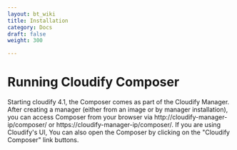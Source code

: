 ```yaml
---
layout: bt_wiki
title: Installation
category: Docs
draft: false
weight: 300

---
```



# Running Cloudify Composer

Starting cloudify 4.1, the Composer comes as part of the Cloudify Manager. After creating a manager (either from an image or by manager installation), you can access Composer from your browser via http://cloudify-manager-ip/composer/ or https://cloudify-manager-ip/composer/. 
If you are using Cloudify's UI, You can also open the Composer by clicking on the "Cloudify Composer" link buttons.

